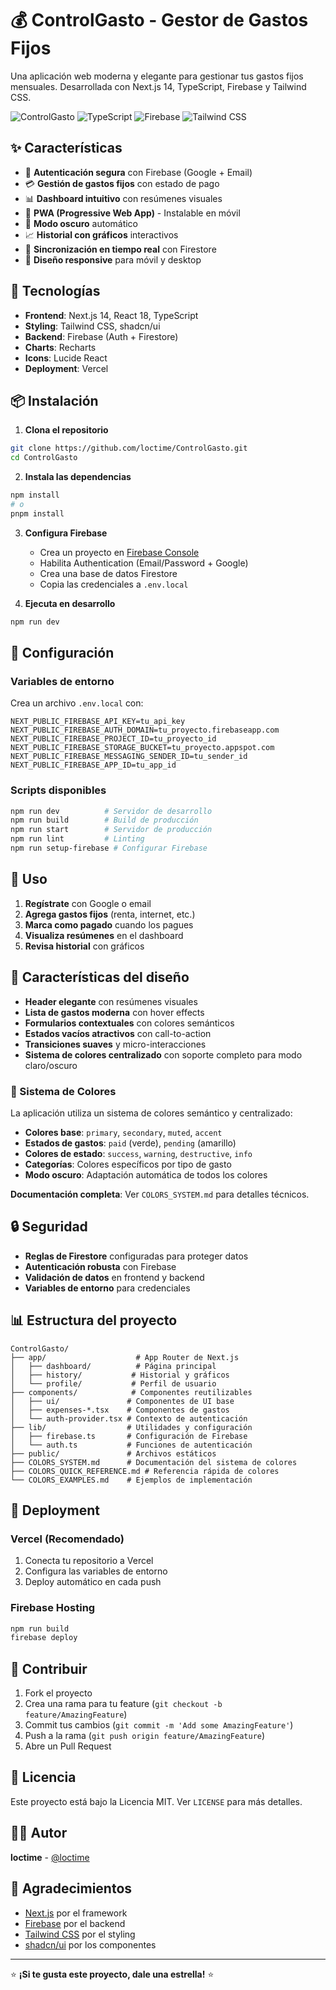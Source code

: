 # 💰 ControlGasto - Gestor de Gastos Fijos

Una aplicación web moderna y elegante para gestionar tus gastos fijos mensuales. Desarrollada con Next.js 14, TypeScript, Firebase y Tailwind CSS.

![ControlGasto](https://img.shields.io/badge/Next.js-14-black?style=for-the-badge&logo=next.js)
![TypeScript](https://img.shields.io/badge/TypeScript-5.0-blue?style=for-the-badge&logo=typescript)
![Firebase](https://img.shields.io/badge/Firebase-10.0-orange?style=for-the-badge&logo=firebase)
![Tailwind CSS](https://img.shields.io/badge/Tailwind_CSS-4.0-38B2AC?style=for-the-badge&logo=tailwind-css)

## ✨ Características

- 🔐 **Autenticación segura** con Firebase (Google + Email)
- 💳 **Gestión de gastos fijos** con estado de pago
- 📊 **Dashboard intuitivo** con resúmenes visuales
- 📱 **PWA (Progressive Web App)** - Instalable en móvil
- 🌙 **Modo oscuro** automático
- 📈 **Historial con gráficos** interactivos
- 🔄 **Sincronización en tiempo real** con Firestore
- 📱 **Diseño responsive** para móvil y desktop

## 🚀 Tecnologías

- **Frontend**: Next.js 14, React 18, TypeScript
- **Styling**: Tailwind CSS, shadcn/ui
- **Backend**: Firebase (Auth + Firestore)
- **Charts**: Recharts
- **Icons**: Lucide React
- **Deployment**: Vercel

## 📦 Instalación

1. **Clona el repositorio**
```bash
git clone https://github.com/loctime/ControlGasto.git
cd ControlGasto
```

2. **Instala las dependencias**
```bash
npm install
# o
pnpm install
```

3. **Configura Firebase**
   - Crea un proyecto en [Firebase Console](https://console.firebase.google.com/)
   - Habilita Authentication (Email/Password + Google)
   - Crea una base de datos Firestore
   - Copia las credenciales a `.env.local`

4. **Ejecuta en desarrollo**
```bash
npm run dev
```

## 🔧 Configuración

### Variables de entorno

Crea un archivo `.env.local` con:

```env
NEXT_PUBLIC_FIREBASE_API_KEY=tu_api_key
NEXT_PUBLIC_FIREBASE_AUTH_DOMAIN=tu_proyecto.firebaseapp.com
NEXT_PUBLIC_FIREBASE_PROJECT_ID=tu_proyecto_id
NEXT_PUBLIC_FIREBASE_STORAGE_BUCKET=tu_proyecto.appspot.com
NEXT_PUBLIC_FIREBASE_MESSAGING_SENDER_ID=tu_sender_id
NEXT_PUBLIC_FIREBASE_APP_ID=tu_app_id
```

### Scripts disponibles

```bash
npm run dev          # Servidor de desarrollo
npm run build        # Build de producción
npm run start        # Servidor de producción
npm run lint         # Linting
npm run setup-firebase # Configurar Firebase
```

## 📱 Uso

1. **Regístrate** con Google o email
2. **Agrega gastos fijos** (renta, internet, etc.)
3. **Marca como pagado** cuando los pagues
4. **Visualiza resúmenes** en el dashboard
5. **Revisa historial** con gráficos

## 🎨 Características del diseño

- **Header elegante** con resúmenes visuales
- **Lista de gastos moderna** con hover effects
- **Formularios contextuales** con colores semánticos
- **Estados vacíos atractivos** con call-to-action
- **Transiciones suaves** y micro-interacciones
- **Sistema de colores centralizado** con soporte completo para modo claro/oscuro

### 🎨 Sistema de Colores

La aplicación utiliza un sistema de colores semántico y centralizado:

- **Colores base**: `primary`, `secondary`, `muted`, `accent`
- **Estados de gastos**: `paid` (verde), `pending` (amarillo)
- **Colores de estado**: `success`, `warning`, `destructive`, `info`
- **Categorías**: Colores específicos por tipo de gasto
- **Modo oscuro**: Adaptación automática de todos los colores

**Documentación completa**: Ver `COLORS_SYSTEM.md` para detalles técnicos.

## 🔒 Seguridad

- **Reglas de Firestore** configuradas para proteger datos
- **Autenticación robusta** con Firebase
- **Validación de datos** en frontend y backend
- **Variables de entorno** para credenciales

## 📊 Estructura del proyecto

```
ControlGasto/
├── app/                    # App Router de Next.js
│   ├── dashboard/          # Página principal
│   ├── history/           # Historial y gráficos
│   └── profile/           # Perfil de usuario
├── components/            # Componentes reutilizables
│   ├── ui/               # Componentes de UI base
│   ├── expenses-*.tsx    # Componentes de gastos
│   └── auth-provider.tsx # Contexto de autenticación
├── lib/                  # Utilidades y configuración
│   ├── firebase.ts       # Configuración de Firebase
│   └── auth.ts           # Funciones de autenticación
├── public/               # Archivos estáticos
├── COLORS_SYSTEM.md      # Documentación del sistema de colores
├── COLORS_QUICK_REFERENCE.md # Referencia rápida de colores
└── COLORS_EXAMPLES.md    # Ejemplos de implementación
```

## 🚀 Deployment

### Vercel (Recomendado)

1. Conecta tu repositorio a Vercel
2. Configura las variables de entorno
3. Deploy automático en cada push

### Firebase Hosting

```bash
npm run build
firebase deploy
```

## 🤝 Contribuir

1. Fork el proyecto
2. Crea una rama para tu feature (`git checkout -b feature/AmazingFeature`)
3. Commit tus cambios (`git commit -m 'Add some AmazingFeature'`)
4. Push a la rama (`git push origin feature/AmazingFeature`)
5. Abre un Pull Request

## 📄 Licencia

Este proyecto está bajo la Licencia MIT. Ver `LICENSE` para más detalles.

## 👨‍💻 Autor

**loctime** - [@loctime](https://github.com/loctime)

## 🙏 Agradecimientos

- [Next.js](https://nextjs.org/) por el framework
- [Firebase](https://firebase.google.com/) por el backend
- [Tailwind CSS](https://tailwindcss.com/) por el styling
- [shadcn/ui](https://ui.shadcn.com/) por los componentes

---

⭐ **¡Si te gusta este proyecto, dale una estrella!** ⭐